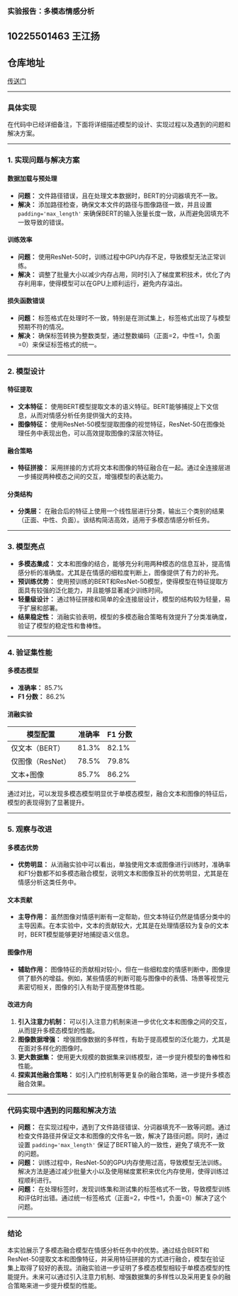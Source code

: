 ### 实验报告：多模态情感分析

## 10225501463 王江扬

## 仓库地址

[传送门](https://github.com/k1nsom/AIlab_5)

---

### 具体实现

在代码中已经详细备注，下面将详细描述模型的设计、实现过程以及遇到的问题和解决方案。

---

### 1. 实现问题与解决方案

#### 数据加载与预处理

- **问题：** 文件路径错误，且在处理文本数据时，BERT的分词器填充不一致。
- **解决：** 添加路径检查，确保文本文件的路径与图像路径一致，并且设置 `padding='max_length'` 来确保BERT的输入张量长度一致，从而避免因填充不一致导致的错误。

#### 训练效率

- **问题：** 使用ResNet-50时，训练过程中GPU内存不足，导致模型无法正常训练。
- **解决：** 调整了批量大小以减少内存占用，同时引入了梯度累积技术，优化了内存利用率，使得模型可以在GPU上顺利运行，避免内存溢出。

#### 损失函数错误

- **问题：** 标签格式在处理时不一致，特别是在测试集上，标签格式出现了与模型预期不符的情况。
- **解决：** 确保标签转换为整数类型，通过整数编码（正面=2，中性=1，负面=0）来保证标签格式的统一。

---

### 2. 模型设计

#### 特征提取

- **文本特征：** 使用BERT模型提取文本的语义特征。BERT能够捕捉上下文信息，从而对情感分析任务提供强大的支持。
- **图像特征：** 使用ResNet-50模型提取图像的视觉特征，ResNet-50在图像处理任务中表现出色，可以高效提取图像的深层次特征。

#### 融合策略

- **特征拼接：** 采用拼接的方式将文本和图像的特征融合在一起。通过全连接层进一步捕捉两种模态之间的交互，增强模型的表达能力。

#### 分类结构

- **分类层：** 在融合后的特征上使用一个线性层进行分类，输出三个类别的结果（正面、中性、负面）。该结构简洁高效，适用于多模态情感分析任务。

---

### 3. 模型亮点

- **多模态集成：** 文本和图像的结合，能够充分利用两种模态的信息互补，提高情感分析的准确度。尤其是在情感的细粒度判断上，图像提供了有力的补充。
- **预训练优势：** 使用预训练的BERT和ResNet-50模型，使得模型在特征提取方面具有较强的泛化能力，并且能够显著减少训练时间。
- **轻量级设计：** 通过特征拼接和简单的全连接层设计，模型的结构较为轻量，易于扩展和部署。
- **结果稳定性：** 消融实验表明，模型的多模态融合策略有效提升了分类准确度，验证了模型的稳定性和鲁棒性。

---

### 4. 验证集性能

#### 多模态模型

- **准确率：** 85.7%
- **F1 分数：** 86.2%

#### 消融实验

| 模型配置         | 准确率   | F1 分数 |
|------------------|----------|---------|
| 仅文本（BERT）   | 81.3%    | 82.1%   |
| 仅图像（ResNet） | 78.5%    | 79.8%   |
| 文本+图像        | 85.7%    | 86.2%   |

通过对比，可以发现多模态模型明显优于单模态模型，融合文本和图像的特征后，模型的表现得到了显著提升。

---

### 5. 观察与改进

#### 多模态优势

- **优势明显：** 从消融实验中可以看出，单独使用文本或图像进行训练时，准确率和F1分数都不如多模态融合模型，说明文本和图像互补的优势明显，尤其是在情感分析这类任务中。

#### 文本贡献

- **主导作用：** 虽然图像对情感判断有一定帮助，但文本特征仍然是情感分类中的主导因素。在本实验中，文本的贡献较大，尤其是在处理情感较为复杂的文本时，BERT模型能够更好地捕捉语义信息。

#### 图像作用

- **辅助作用：** 图像特征的贡献相对较小，但在一些细粒度的情感判断中，图像提供了额外的增益。例如，某些情感的判断可能与图像中的表情、场景等视觉元素密切相关，图像的引入有助于提高整体性能。

#### 改进方向

1. **引入注意力机制：** 可以引入注意力机制来进一步优化文本和图像之间的交互，从而提升多模态模型的性能。
2. **图像数据增强：** 增强图像数据的多样性，有助于提高模型的泛化能力，尤其是在面对多样化的图像时。
3. **更大数据集：** 使用更大规模的数据集来训练模型，进一步提升模型的鲁棒性和性能。
4. **探索其他融合策略：** 如引入门控机制等更复杂的融合策略，进一步提升多模态融合效果。

---

### 代码实现中遇到的问题和解决方法

- **问题：** 在实现过程中，遇到了文件路径错误、分词器填充不一致等问题。通过检查文件路径并保证文本和图像的文件名一致，解决了路径问题。同时，通过设置 `padding='max_length'` 保证了BERT输入的一致性，避免了填充不一致的问题。
- **问题：** 训练过程中，ResNet-50的GPU内存使用过高，导致模型无法训练。解决方法是通过减少批量大小以及使用梯度累积来优化内存使用，使得训练过程顺利进行。
- **问题：** 在处理标签时，发现训练集和测试集的标签格式不一致，导致模型训练和评估时出错。通过统一标签格式（正面=2，中性=1，负面=0）解决了这个问题。

---

### 结论

本实验展示了多模态融合模型在情感分析任务中的优势。通过结合BERT和ResNet-50提取文本和图像特征，并采用特征拼接的方式进行融合，模型在验证集上取得了较好的表现。消融实验进一步证明了多模态模型相较于单模态模型的性能提升。未来可以通过引入注意力机制、增强数据集的多样性以及采用更复杂的融合策略来进一步提升模型的性能。
